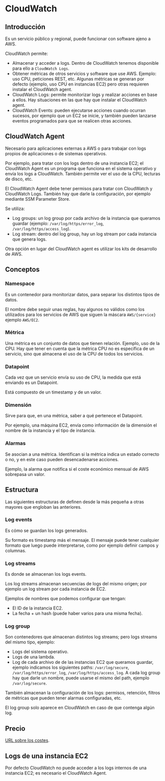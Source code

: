 # CloudWatch

## Introducción

Es un servicio público y regional, puede funcionar con software ajeno a AWS.

CloudWatch permite:

- Almacenar y acceder a logs. Dentro de CloudWatch tenemos disponible para ello a `CloudWatch Logs`.
- Obtener métricas de otros servicios y software que use AWS. Ejemplo: uso CPU, peticiones REST, etc. Algunas métricas se generan por defecto (ejemplo, uso CPU en instancias EC2) pero otras requieren instalar el CloudWatch agent.
- CloudWatch Logs: permite monitorizar logs y realizar acciones en base a ellos. Hay situaciones en las que hay que instalar el CloudWatch agent.
- CloudWatch Events: pueden ejecutarse acciones cuando ocurran sucesos, por ejemplo que un EC2 se inicie, y también pueden lanzarse eventos programados para que se realicen otras acciones.

## CloudWatch Agent

Necesario para aplicaciones externas a AWS o para trabajar con logs propios de aplicaciones o de sistemas operativos.

Por ejemplo, para tratar con los logs dentro de una instancia EC2; el CloudWatch Agent es un programa que funciona en el sistema operativo y envía los logs a CloudWatch. También permite ver el uso de la CPU, lecturas de disco, etc.

El CloudWatch Agent debe tener permisos para tratar con CloudWatch y CloudWatch Logs. También hay que darle la configuración, por ejemplo mediante SSM Parameter Store.

Se utiliza:

- Log groups: un log group por cada archivo de la instancia que queramos guardar (ejemplo: `/var/log/https/error_log`, `/var/log/https/access_log`).
- Log stream: dentro del log group, hay un log stream por cada instancia que genera logs.

Otra opción en lugar del CloudWatch agent es utilizar los kits de desarrollo de AWS.

## Conceptos

### Namespace

Es un contenedor para monitorizar datos, para separar los distintos tipos de datos.

El nombre debe seguir unas reglas, hay algunos no válidos como los utilizados para los servicios de AWS que siguen la máscara `AWS/{service}` ejemplo `AWS/EC2`.

### Métrica

Una métrica es un conjunto de datos que tienen relación. Ejemplo, uso de la CPU. Hay que tener en cuenta que la métrica CPU no es específica de un servicio, sino que almacena el uso de la CPU de todos los servicios.

### Datapoint

Cada vez que un servicio envía su uso de CPU, la medida que está enviando es un Datapoint.

Está compuesto de un timestamp y de un valor.

### Dimensión

Sirve para que, en una métrica, saber a qué pertenece el Datapoint.

Por ejemplo, una máquina EC2, envía como información de la dimensión el nombre de la instancia y el tipo de instancia.

### Alarmas

Se asocian a una métrica. Identifican si la métrica indica un estado correcto o no, y en este caso pueden desencadenarse acciones.

Ejemplo, la alarma que notifica si el coste económico mensual de AWS sobrepasa un valor.

## Estructura

Las siguientes estructuras de definen desde la más pequeña a otras mayores que engloban las anteriores.

### Log events

Es cómo se guardan los logs generados.

Su formato es timestamp más el mensaje. El mensaje puede tener cualquier formato que luego puede interpretarse, como por ejemplo definir campos y columnas.

### Log streams

Es donde se almacenan los logs events.

Los log streams almacenan secuencias de logs del mismo origen; por ejemplo un log stream por cada instancia de EC2.

Ejemplos de nombres que podemos configurar que tengan:

- El ID de la instancia EC2.
- La fecha + un hash (puede haber varios para una misma fecha).

### Log group

Son contenedores que almacenan distintos log streams; pero logs streams del mismo tipo, ejemplo:

- Logs del sistema operativo.
- Logs de una lambda.
- Log de cada archivo de de las instancias EC2 que queramos guardar, ejemplo indicamos los siguientes paths: `/var/log/secure`, `/var/log/https/error_log`, `/var/log/https/access_log`. A cada log group hay que darle un nombre, puede usarse el mismo del path, ejemplo `/var/log/secure`.

También almacenan la configuración de los logs: permisos, retención, filtros de métricas que pueden tener alarmas configuradas, etc.

El log group solo aparece en CloudWatch en caso de que contenga algún log.

## Precio

[URL sobre los costes](https://aws.amazon.com/es/cloudwatch/pricing/).

## Logs de una instancia EC2

Por defecto CloudWatch no puede acceder a los logs internos de una instancia EC2; es necesario el CloudWatch Agent.

